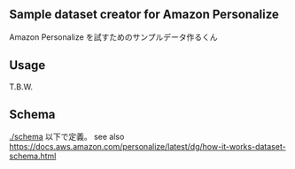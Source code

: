 ## Sample dataset creator for Amazon Personalize
Amazon Personalize を試すためのサンプルデータ作るくん

## Usage
T.B.W.

## Schema
[./schema](./schema) 以下で定義。
see also https://docs.aws.amazon.com/personalize/latest/dg/how-it-works-dataset-schema.html

